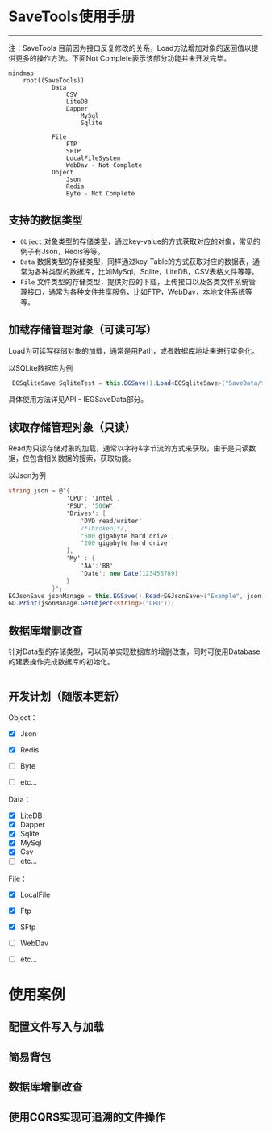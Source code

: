 # SaveTools使用手册

---

注：SaveTools 目前因为接口反复修改的关系，Load方法增加对象的返回值以提供更多的操作方法。下面Not Complete表示该部分功能并未开发完毕。

```mermaid
mindmap
	root((SaveTools))
            Data
                CSV
                LiteDB
                Dapper
                    MySql
                    Sqlite

            File
                FTP
                SFTP
                LocalFileSystem
                WebDav - Not Complete
            Object
                Json
                Redis
                Byte - Not Complete
```

## 支持的数据类型

- `Object` 对象类型的存储类型，通过key-value的方式获取对应的对象，常见的例子有Json，Redis等等。
- `Data`  数据类型的存储类型，同样通过key-Table的方式获取对应的数据表，通常为各种类型的数据库，比如MySql，Sqlite，LiteDB，CSV表格文件等等。
- `File` 文件类型的存储类型，提供对应的下载，上传接口以及各类文件系统管理接口，通常为各种文件共享服务，比如FTP，WebDav，本地文件系统等等。



## 加载存储管理对象（可读可写）

Load为可读写存储对象的加载，通常是用Path，或者数据库地址来进行实例化。

以SQLite数据库为例

```csharp
 EGSqliteSave SqliteTest = this.EGSave().Load<EGSqliteSave>("SaveData/test.db");
```

具体使用方法详见API - IEGSaveData部分。

## 读取存储管理对象（只读）

Read为只读存储对象的加载，通常以字符&字节流的方式来获取，由于是只读数据，仅包含相关数据的搜索，获取功能。

以Json为例

```csharp
string json = @"{
                'CPU': 'Intel',
                'PSU': '500W',
                'Drives': [
                    'DVD read/writer'
                    /*(broken)*/,
                    '500 gigabyte hard drive',
                    '200 gigabyte hard drive'
                ],
                'My' : {
                    'AA':'BB',
                    'Date': new Date(123456789)
                }
            }";
EGJsonSave jsonManage = this.EGSave().Read<EGJsonSave>("Example", json);
GD.Print(jsonManage.GetObject<string>("CPU"));
```

## 数据库增删改查

针对Data型的存储类型，可以简单实现数据库的增删改查，同时可使用Database的建表操作完成数据库的初始化。

```csharp
```



## 开发计划（随版本更新）

Object：

- [x] Json

- [x] Redis

- [ ] Byte

- [ ] etc...

Data：

- [x] LiteDB
- [x] Dapper
- [x] Sqlite
- [x] MySql
- [x] Csv
- [ ] etc...

File：

- [x] LocalFile
- [x] Ftp
- [x] SFtp
- [ ] WebDav
- [ ] etc...



# 使用案例

## 配置文件写入与加载



## 简易背包



## 数据库增删改查



## 使用CQRS实现可追溯的文件操作

